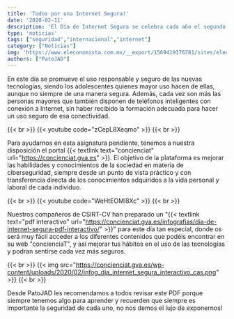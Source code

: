 ```yaml
---
title: 'Todos por una Internet Segura!'
date: '2020-02-11'
description: 'El Día de Internet Segura se celebra cada año el segundo martes del mes de febrero. Este año es el 11 de febrero cuando lo conmemoramos y queremos celebrarlo con vosotros.'
type: 'noticias'
tags: ["seguridad","internacional","internet"]
category: ["Noticias"]
img: 'https://www.eleconomista.com.mx/__export/1569419376781/sites/eleconomista/img/2019/09/25/legal_portada_5_250919.png_1348255499.png'
authors: ["PatoJAD"]
---
```


En este día se promueve el uso responsable y seguro de las nuevas tecnologías, siendo los adolescentes quienes mayor uso hacen de ellas, aunque no siempre de una manera segura. Además, cada vez son más las personas mayores que también disponen de teléfonos inteligentes con conexión a Internet, sin haber recibido la formación adecuada para hacer un uso seguro de esa conectividad.

{{< br >}}
{{< youtube code="zCepL8Xeqmo" >}}
{{< br >}}

Para ayudarnos en esta asignatura pendiente, tenemos a nuestra disposición el portal {{< textlink text="concienciat" url="https://concienciat.gva.es" >}}. El objetivo de la plataforma es mejorar las habilidades y conocimientos de la sociedad en materia de ciberseguridad, siempre desde un punto de vista práctico y con transferencia directa de los conocimientos adquiridos a la vida personal y laboral de cada individuo.

{{< br >}}
{{< youtube code="WeHtEOMl8Xc" >}}
{{< br >}}

Nuestros compañeros de CSIRT-CV han preparado un "{{< textlink text="pdf interactivo" url="https://concienciat.gva.es/infografias/dia-de-internet-segura-pdf-interactivo/" >}}" para este día tan especial, donde os será muy fácil acceder a los diferentes contenidos que podéis encontrar en su web "concienciaT", y así mejorar tus hábitos en el uso de las tecnologías y podran sentirse cada vez más seguros.

{{< br >}}
{{< img src="https://concienciat.gva.es/wp-content/uploads/2020/02/infog_dia_internet_segura_interactivo_cas.png" >}}
{{< br >}}

Desde PatoJAD les recomendamos a todos revisar este PDF porque siempre tenemos algo para aprender y recuerden que siempre es importante la seguridad de cada uno, no nos demos el lujo de exponernos!
